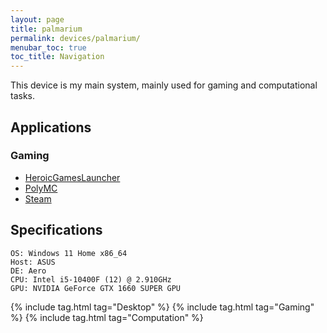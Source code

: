 ```yaml
---
layout: page
title: palmarium
permalink: devices/palmarium/
menubar_toc: true
toc_title: Navigation
---
```


This device is my main system, mainly used for gaming and computational tasks.

## Applications

### Gaming

- [HeroicGamesLauncher](https://heroicgameslauncher.com/)
- [PolyMC](https://polymc.org/)
- [Steam](https://store.steampowered.com/)

## Specifications

    OS: Windows 11 Home x86_64
    Host: ASUS
    DE: Aero
    CPU: Intel i5-10400F (12) @ 2.910GHz
    GPU: NVIDIA GeForce GTX 1660 SUPER GPU

{% include tag.html tag="Desktop" %}
{% include tag.html tag="Gaming" %}
{% include tag.html tag="Computation" %}
